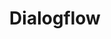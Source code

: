 ---
title: Dialogflow
description: Use Dialogflow to build intelligent, conversational user interfaces.
---